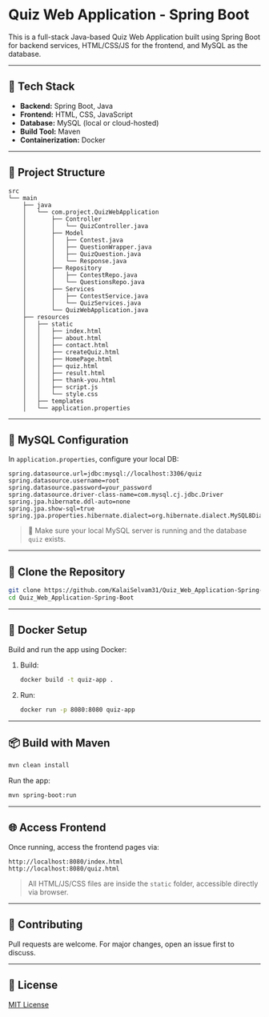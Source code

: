 
# Quiz Web Application - Spring Boot

This is a full-stack Java-based Quiz Web Application built using Spring Boot for backend services, HTML/CSS/JS for the frontend, and MySQL as the database.

---

## 🚀 Tech Stack

- **Backend:** Spring Boot, Java
- **Frontend:** HTML, CSS, JavaScript
- **Database:** MySQL (local or cloud-hosted)
- **Build Tool:** Maven
- **Containerization:** Docker

---

## 📁 Project Structure

```
src
└── main
    ├── java
    │   └── com.project.QuizWebApplication
    │       ├── Controller
    │       │   └── QuizController.java
    │       ├── Model
    │       │   ├── Contest.java
    │       │   ├── QuestionWrapper.java
    │       │   ├── QuizQuestion.java
    │       │   └── Response.java
    │       ├── Repository
    │       │   ├── ContestRepo.java
    │       │   └── QuestionsRepo.java
    │       ├── Services
    │       │   ├── ContestService.java
    │       │   └── QuizServices.java
    │       └── QuizWebApplication.java
    ├── resources
    │   ├── static
    │   │   ├── index.html
    │   │   ├── about.html
    │   │   ├── contact.html
    │   │   ├── createQuiz.html
    │   │   ├── HomePage.html
    │   │   ├── quiz.html
    │   │   ├── result.html
    │   │   ├── thank-you.html
    │   │   ├── script.js
    │   │   └── style.css
    │   ├── templates
    │   └── application.properties
```

---

## 🐬 MySQL Configuration

In `application.properties`, configure your local DB:

```properties
spring.datasource.url=jdbc:mysql://localhost:3306/quiz
spring.datasource.username=root
spring.datasource.password=your_password
spring.datasource.driver-class-name=com.mysql.cj.jdbc.Driver
spring.jpa.hibernate.ddl-auto=none
spring.jpa.show-sql=true
spring.jpa.properties.hibernate.dialect=org.hibernate.dialect.MySQL8Dialect
```

> 🔔 Make sure your local MySQL server is running and the database `quiz` exists.

---

## 🐙 Clone the Repository

```bash
git clone https://github.com/KalaiSelvam31/Quiz_Web_Application-Spring-Boot.git
cd Quiz_Web_Application-Spring-Boot
```

---

## 🐳 Docker Setup

Build and run the app using Docker:

1. Build:
   ```bash
   docker build -t quiz-app .
   ```

2. Run:
   ```bash
   docker run -p 8080:8080 quiz-app
   ```

---

## 📦 Build with Maven

```bash
mvn clean install
```

Run the app:

```bash
mvn spring-boot:run
```

---

## 🌐 Access Frontend

Once running, access the frontend pages via:

```
http://localhost:8080/index.html
http://localhost:8080/quiz.html
```

> All HTML/JS/CSS files are inside the `static` folder, accessible directly via browser.

---

## 🤝 Contributing

Pull requests are welcome. For major changes, open an issue first to discuss.

---

## 📄 License

[MIT License](LICENSE)
